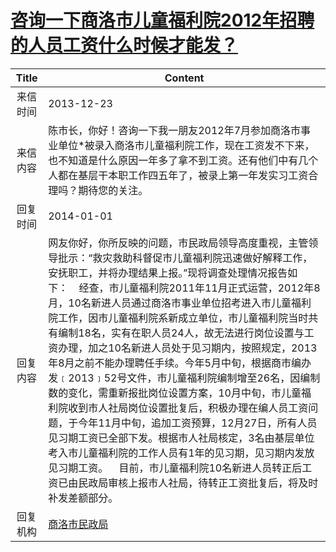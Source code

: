 # [咨询一下商洛市儿童福利院2012年招聘的人员工资什么时候才能发？](http://www.shangluo.gov.cn/zmhd/ldxxxx.jsp?urltype=leadermail.LeaderMailContentUrl&wbtreeid=1112&leadermailid=2208)

| Title |                                                                                                                                                                                                                                               Content                                                                                                                                                                                                                                               |
|:-----:|-----------------------------------------------------------------------------------------------------------------------------------------------------------------------------------------------------------------------------------------------------------------------------------------------------------------------------------------------------------------------------------------------------------------------------------------------------------------------------------------------------|
| 来信时间  | 2013-12-23                                                                                                                                                                                                                                                                                                                                                                                                                                                                                          |
| 来信内容  | 陈市长，你好！咨询一下我一朋友2012年7月参加商洛市事业单位*被录入商洛市儿童福利院工作，现在工资发不下来，也不知道是什么原因一年多了拿不到工资。还有他们中有几个人都在基层干本职工作四五年了，被录上第一年发实习工资合理吗？期待您的关注。                                                                                                                                                                                                                                                                                                                                                                             |
| 回复时间  | 2014-01-01                                                                                                                                                                                                                                                                                                                                                                                                                                                                                          |
| 回复内容  | 网友你好，你所反映的问题，市民政局领导高度重视，主管领导批示：“救灾救助科督促市儿童福利院迅速做好解释工作，安抚职工，并将办理结果上报。”现将调查处理情况报告如下：    经查，市儿童福利院2011年11月正式运营，2012年8月，10名新进人员通过商洛市事业单位招考进入市儿童福利院工作，因市儿童福利院系新成立单位，市儿童福利院当时共有编制18名，实有在职人员24人，故无法进行岗位设置与工资办理，加之10名新进人员处于见习期内，按照规定，2013年8月之前不能办理聘任手续。今年5月中旬，根据商市编办发﹝2013﹞52号文件，市儿童福利院编制增至26名，因编制数的变化，需重新报批岗位设置方案，10月中旬，市儿童福利院收到市人社局岗位设置批复后，积极办理在编人员工资问题，于今年11月中旬，追加工资预算，12月27日，所有人员见习期工资已全部下发。根据市人社局核定，3名由基层单位考入市儿童福利院的工作人员有1年的见习期，见习期内发放见习期工资。    目前，市儿童福利院10名新进人员转正后工资已由民政局审核上报市人社局，待转正工资批复后，将及时补发差额部分。 |
| 回复机构  | [商洛市民政局](../../category/agencies/商洛市民政局.md)                                                                                                                                                                                                                                                                                                                                                                                                                                                         |
